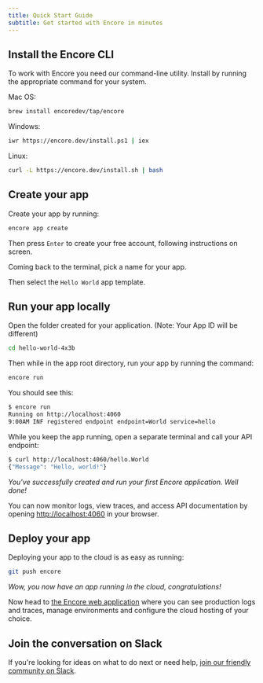 ```yaml
---
title: Quick Start Guide
subtitle: Get started with Encore in minutes
---
```

## Install the Encore CLI
To work with Encore you need our command-line utility. Install by running the appropriate command for your system.

Mac OS:
```bash
brew install encoredev/tap/encore
```

Windows:
```bash
iwr https://encore.dev/install.ps1 | iex
```

Linux:
```bash
curl -L https://encore.dev/install.sh | bash
```

## Create your app
Create your app by running:
```bash
encore app create
```

Then press `Enter` to create your free account, following instructions on screen.

Coming back to the terminal, pick a name for your app.

Then select the `Hello World` app template.

## Run your app locally

Open the folder created for your application. (Note: Your App ID will be different)
```bash
cd hello-world-4x3b
```

Then while in the app root directory, run your app by running the command:
```bash
encore run
```

You should see this:

```bash
$ encore run
Running on http://localhost:4060
9:00AM INF registered endpoint endpoint=World service=hello
```

While you keep the app running, open a separate terminal and call your API endpoint:

```bash
$ curl http://localhost:4060/hello.World
{"Message": "Hello, world!"}
```

_You've successfully created and run your first Encore application. Well done!_

You can now monitor logs, view traces, and access API documentation by opening [http://localhost:4060](http://localhost:4060) in your browser.


## Deploy your app

Deploying your app to the cloud is as easy as running:

```bash
git push encore
```

_Wow, you now have an app running in the cloud, congratulations!_

Now head to [the Encore web application](https://app.encore.dev) where you can see production logs and traces, manage environments and configure the cloud hosting of your choice.

## Join the conversation on Slack

If you're looking for ideas on what to do next or need help, [join our friendly community on Slack](https://encore.dev/slack).
